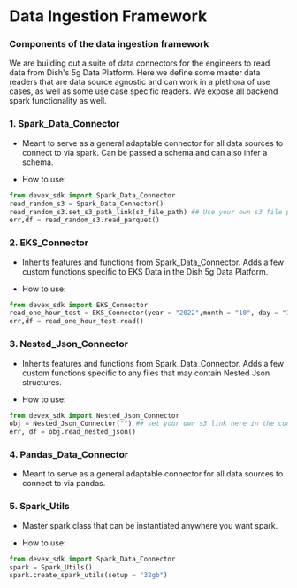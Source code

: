 # Data Ingestion Framework

### Components of the data ingestion framework
We are building out a suite of data connectors for the engineers to read data from Dish's 5g Data Platform. Here we define some master data readers that are data source agnostic and can work in a plethora of use cases, as well as some use case specific readers. We expose all backend spark functionality as well. 

### 1. Spark_Data_Connector

* Meant to serve as a general adaptable connector for all data sources to connect to via spark. Can be passed a schema and can also infer a schema. 

* How to use:

```python
from devex_sdk import Spark_Data_Connector
read_random_s3 = Spark_Data_Connector()
read_random_s3.set_s3_path_link(s3_file_path) ## Use your own s3 file path here
err,df = read_random_s3.read_parquet()
```

    
### 2. EKS_Connector

* Inherits features and functions from Spark_Data_Connector. Adds a few custom functions specific to EKS Data in the Dish 5g Data Platform. 

* How to use:

```python
from devex_sdk import EKS_Connector
read_one_hour_test = EKS_Connector(year = "2022",month = "10", day = "1",hour="0",filter_column_value="Pod",setup = "32gb")
err,df = read_one_hour_test.read()
```



### 3. Nested_Json_Connector

* Inherits features and functions from Spark_Data_Connector. Adds a few custom functions specific to any files that may contain Nested Json structures.

* How to use:

```python
from devex_sdk import Nested_Json_Connector
obj = Nested_Json_Connector("") ## set your own s3 link here in the constructor
err, df = obj.read_nested_json()
```


### 4. Pandas_Data_Connector

* Meant to serve as a general adaptable connector for all data sources to connect to via pandas. 


### 5. Spark_Utils
* Master spark class that can be instantiated anywhere you want spark. 

* How to use: 
```python
from devex_sdk import Spark_Data_Connector
spark = Spark_Utils()
spark.create_spark_utils(setup = "32gb")
```
